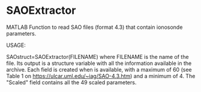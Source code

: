 # SAOExtractor
MATLAB Function to read SAO files (format 4.3) that contain ionosonde parameters.

USAGE:

SAOstruct=SAOExtractor(FILENAME) 
where FILENAME is the name of the file. Its output is a structure variable with
all the information available in the archive. Each field is created when is available, with a maximum of 60 
(see Table 1 on https://ulcar.uml.edu/~iag/SAO-4.3.htm) and a minimum of 4. The "Scaled" field contains all the
49 scaled parameters.

